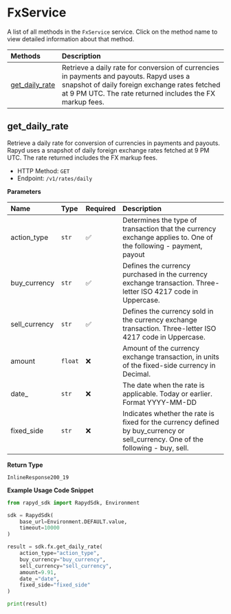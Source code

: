 # FxService

A list of all methods in the `FxService` service. Click on the method name to view detailed information about that method.

| Methods                           | Description                                                                                                                                                                                           |
| :-------------------------------- | :---------------------------------------------------------------------------------------------------------------------------------------------------------------------------------------------------- |
| [get_daily_rate](#get_daily_rate) | Retrieve a daily rate for conversion of currencies in payments and payouts. Rapyd uses a snapshot of daily foreign exchange rates fetched at 9 PM UTC. The rate returned includes the FX markup fees. |

## get_daily_rate

Retrieve a daily rate for conversion of currencies in payments and payouts. Rapyd uses a snapshot of daily foreign exchange rates fetched at 9 PM UTC. The rate returned includes the FX markup fees.

- HTTP Method: `GET`
- Endpoint: `/v1/rates/daily`

**Parameters**

| Name          | Type    | Required | Description                                                                                                                      |
| :------------ | :------ | :------- | :------------------------------------------------------------------------------------------------------------------------------- |
| action_type   | `str`   | ✅       | Determines the type of transaction that the currency exchange applies to. One of the following - payment, payout                 |
| buy_currency  | `str`   | ✅       | Defines the currency purchased in the currency exchange transaction. Three-letter ISO 4217 code in Uppercase.                    |
| sell_currency | `str`   | ✅       | Defines the currency sold in the currency exchange transaction. Three-letter ISO 4217 code in Uppercase.                         |
| amount        | `float` | ❌       | Amount of the currency exchange transaction, in units of the fixed-side currency in Decimal.                                     |
| date\_        | `str`   | ❌       | The date when the rate is applicable. Today or earlier. Format YYYY-MM-DD                                                        |
| fixed_side    | `str`   | ❌       | Indicates whether the rate is fixed for the currency defined by buy_currency or sell_currency. One of the following - buy, sell. |

**Return Type**

`InlineResponse200_19`

**Example Usage Code Snippet**

```python
from rapyd_sdk import RapydSdk, Environment

sdk = RapydSdk(
    base_url=Environment.DEFAULT.value,
    timeout=10000
)

result = sdk.fx.get_daily_rate(
    action_type="action_type",
    buy_currency="buy_currency",
    sell_currency="sell_currency",
    amount=9.91,
    date_="date",
    fixed_side="fixed_side"
)

print(result)
```
